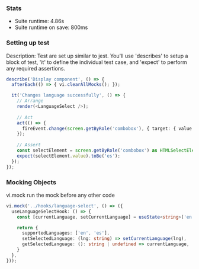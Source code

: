 ### Stats
- Suite runtime: 4.86s
- Suite runtime on save: 800ms

### Setting up test
Description: Test are set up similar to jest. You'll use 'describes' to setup a block of test, 'it' to define the individual test case, and 'expect' to perform any required assertions.

```ts
describe('Display component', () => {
  afterEach(() => { vi.clearAllMocks(); });

  it('Changes language successfully', () => {
    // Arrange
    render(<LanguageSelect />);
  
    // Act
    act(() => { 
      fireEvent.change(screen.getByRole('combobox'), { target: { value: 'es'} });
    });
  
    // Assert
    const selectElement = screen.getByRole('combobox') as HTMLSelectElement;
    expect(selectElement.value).toBe('es');
  });
});
```

### Mocking Objects
vi.mock run the mock before any other code
```ts
vi.mock('../hooks/language-select', () => ({
  useLanguageSelectHook: () => {
    const [currentLanguage, setCurrentLanguage] = useState<string>('en');

    return {
      supportedLanguages: ['en', 'es'],
      setSelectedLanguage: (lng: string) => setCurrentLanguage(lng),
      getSelectedLanguage: (): string | undefined => currentLanguage,
    }
  },
}));
```

